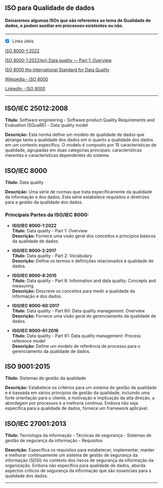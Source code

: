 ## ISO para Qualidade de dados

#### Deixaremos algumas ISOs que são referentes ao tema de Qualidade de dados, e podem auxiliar em processos existentes ou não.

---

- [x] Links úteis

[ISO 8000-1:2022](https://www.iso.org/standard/81745.html)

[ISO 8000-1:2022(en) Data quality — Part 1: Overview](https://www.iso.org/obp/ui/#iso:std:iso:8000:-1:ed-1:v1:en)

[ISO 8000 the International Standard for Data Quality](http://mitiq.mit.edu/IQIS/Documents/CDOIQS_200877/Papers/13_01_5A-1.pdf)

[Wikipédia - ISO 8000](https://en.wikipedia.org/wiki/ISO_8000)

[LinkedIn - ISO 8000](https://www.linkedin.com/advice/1/what-key-components-iso-8000-data-quality-standard-vi4kc?lang=pt&originalSubdomain=pt#:~:text=A%20ISO%208000%20faz%20parte,%2C%20medi%C3%A7%C3%A3o%2C%20troca%20e%20avalia%C3%A7%C3%A3o.)

---

## ISO/IEC 25012:2008
**Título:** Software engineering - Software product Quality Requirements and Evaluation (SQuaRE) - Data quality model

**Descrição:** Esta norma define um modelo de qualidade de dados que abrange tanto a qualidade dos dados em si quanto a qualidade dos dados em um contexto específico. O modelo é composto por 15 características de qualidade, agrupadas em duas categorias principais: características inerentes e características dependentes do sistema.

## ISO/IEC 8000
**Título:** Data quality

**Descrição:** Uma série de normas que trata especificamente da qualidade da informação e dos dados. Esta série estabelece requisitos e diretrizes para a gestão da qualidade dos dados.

### Principais Partes da ISO/IEC 8000:
- **ISO/IEC 8000-1:2022**  
  **Título:** Data quality - Part 1: Overview  
  **Descrição:** Fornece uma visão geral dos conceitos e princípios básicos da qualidade de dados.

- **ISO/IEC 8000-2:2017**  
  **Título:** Data quality - Part 2: Vocabulary  
  **Descrição:** Define os termos e definições relacionados à qualidade de dados.

- **ISO/IEC 8000-8:2015**  
  **Título:** Data quality - Part 8: Information and data quality: Concepts and measuring  
  **Descrição:** Descreve os conceitos para medir a qualidade da informação e dos dados.

- **ISO/IEC 8000-60:2017**  
  **Título:** Data quality - Part 60: Data quality management: Overview  
  **Descrição:** Fornece uma visão geral do gerenciamento da qualidade de dados.

- **ISO/IEC 8000-61:2016**  
  **Título:** Data quality - Part 61: Data quality management: Process reference model  
  **Descrição:** Define um modelo de referência de processo para o gerenciamento da qualidade de dados.

## ISO 9001:2015
**Título:** Sistemas de gestão da qualidade

**Descrição:** Estabelece os critérios para um sistema de gestão da qualidade e é baseada em vários princípios de gestão da qualidade, incluindo uma forte orientação para o cliente, a motivação e implicação da alta direção, a abordagem por processos e a melhoria contínua. Embora não seja específica para a qualidade de dados, fornece um framework aplicável.

## ISO/IEC 27001:2013
**Título:** Tecnologia da informação - Técnicas de segurança - Sistemas de gestão de segurança da informação - Requisitos

**Descrição:** Especifica os requisitos para estabelecer, implementar, manter e melhorar continuamente um sistema de gestão de segurança da informação (SGSI) no contexto dos riscos de segurança da informação da organização. Embora não específica para qualidade de dados, aborda aspectos críticos de segurança da informação que são essenciais para a qualidade dos dados.

---
